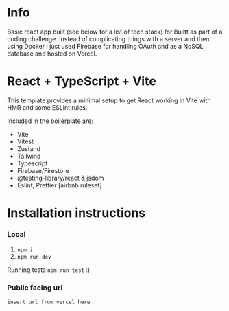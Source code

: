 # Info

Basic react app built (see below for a list of tech stack) for Builtt as part of a coding challenge.
Instead of complicating things with a server and then using Docker I just used Firebase for handling OAuth and as a NoSQL database and hosted on Vercel.

# React + TypeScript + Vite

This template provides a minimal setup to get React working in Vite with HMR and some ESLint rules.

Included in the boilerplate are:
- Vite
- Vitest
- Zustand
- Tailwind
- Typescript
- Firebase/Firestore
- @testing-library/react & jsdom
- Eslint, Prettier [airbnb ruleset]

# Installation instructions

### Local
1. `npm i`
2. `npm run dev`

Running tests `npm run test` :)

### Public facing url
`insert url from vercel here`

